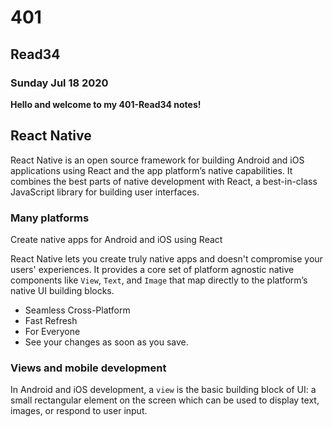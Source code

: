 # 401

## Read34

### Sunday Jul 18 2020

**Hello and welcome to my 401-Read34 notes!**

## React Native

React Native is an open source framework for building Android and iOS applications using React and the app platform’s native capabilities. It combines the best parts of native development with React, a best-in-class JavaScript library for building user interfaces.

### Many platforms
Create native apps for Android and iOS using React

React Native lets you create truly native apps and doesn't compromise your users' experiences. It provides a core set of platform agnostic native components like `View`, `Text`, and `Image` that map directly to the platform’s native UI building blocks.

- Seamless Cross-Platform
- Fast Refresh
- For Everyone
- See your changes as soon as you save.

### Views and mobile development

In Android and iOS development, a `view` is the basic building block of UI: a small rectangular element on the screen which can be used to display text, images, or respond to user input.